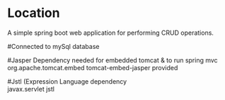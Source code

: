 # Location
A simple spring boot web application for performing CRUD operations.

#Connected to mySql database

#Jasper Dependency needed for embedded tomcat & to run spring mvc
<dependency>
		<groupId>org.apache.tomcat.embed</groupId>
		<artifactId>tomcat-embed-jasper</artifactId>
		<scope>provided</scope>
</dependency>
    
    
#Jstl (Expression Language dependency
<dependency>		
		<groupId>javax.servlet</groupId>
		<artifactId>jstl</artifactId>
</dependency>



